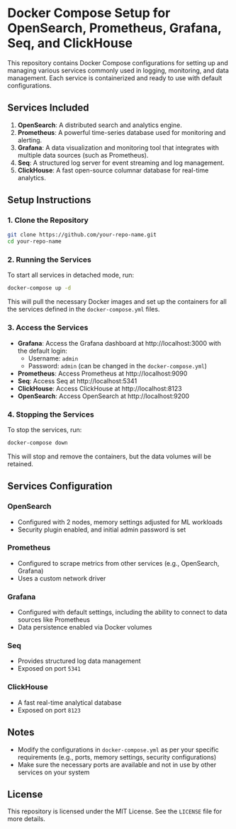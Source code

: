 # Docker Compose Setup for OpenSearch, Prometheus, Grafana, Seq, and ClickHouse

This repository contains Docker Compose configurations for setting up and managing various services commonly used in logging, monitoring, and data management. Each service is containerized and ready to use with default configurations.

## Services Included

1. **OpenSearch**: A distributed search and analytics engine.
2. **Prometheus**: A powerful time-series database used for monitoring and alerting.
3. **Grafana**: A data visualization and monitoring tool that integrates with multiple data sources (such as Prometheus).
4. **Seq**: A structured log server for event streaming and log management.
5. **ClickHouse**: A fast open-source columnar database for real-time analytics.

## Setup Instructions

### 1. Clone the Repository

```bash
git clone https://github.com/your-repo-name.git
cd your-repo-name
```

### 2. Running the Services

To start all services in detached mode, run:

```bash
docker-compose up -d
```

This will pull the necessary Docker images and set up the containers for all the services defined in the `docker-compose.yml` files.

### 3. Access the Services

* **Grafana**: Access the Grafana dashboard at http://localhost:3000 with the default login:
   * Username: `admin`
   * Password: `admin` (can be changed in the `docker-compose.yml`)
* **Prometheus**: Access Prometheus at http://localhost:9090
* **Seq**: Access Seq at http://localhost:5341
* **ClickHouse**: Access ClickHouse at http://localhost:8123
* **OpenSearch**: Access OpenSearch at http://localhost:9200

### 4. Stopping the Services

To stop the services, run:

```bash
docker-compose down
```

This will stop and remove the containers, but the data volumes will be retained.

## Services Configuration

### OpenSearch
* Configured with 2 nodes, memory settings adjusted for ML workloads
* Security plugin enabled, and initial admin password is set

### Prometheus
* Configured to scrape metrics from other services (e.g., OpenSearch, Grafana)
* Uses a custom network driver

### Grafana
* Configured with default settings, including the ability to connect to data sources like Prometheus
* Data persistence enabled via Docker volumes

### Seq
* Provides structured log data management
* Exposed on port `5341`

### ClickHouse
* A fast real-time analytical database
* Exposed on port `8123`

## Notes

* Modify the configurations in `docker-compose.yml` as per your specific requirements (e.g., ports, memory settings, security configurations)
* Make sure the necessary ports are available and not in use by other services on your system

## License

This repository is licensed under the MIT License. See the `LICENSE` file for more details.